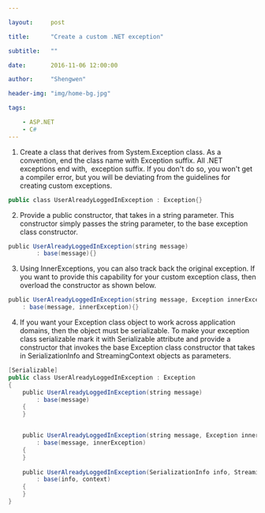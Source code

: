 ```yaml
---

layout:     post

title:      "Create a custom .NET exception"

subtitle:   ""

date:       2016-11-06 12:00:00

author:     "Shengwen"

header-img: "img/home-bg.jpg"

tags:

    - ASP.NET
    - C#
---
```


1. Create a class that derives from System.Exception class. As a convention, end the class name with Exception suffix. All .NET exceptions end with,  exception suffix. If you don't do so, you won't get a compiler error, but you will be deviating from the guidelines for creating custom exceptions.

```csharp
public class UserAlreadyLoggedInException : Exception{}
```

2. Provide a public constructor, that takes in a string parameter. This constructor simply passes the string parameter, to the base exception class constructor.

```csharp
public UserAlreadyLoggedInException(string message)
        : base(message){}
```

3. Using InnerExceptions, you can also track back the original exception. If you want to provide this capability for your custom exception class, then overload the constructor as shown below. 

```C#
public UserAlreadyLoggedInException(string message, Exception innerException)
    : base(message, innerException){}
```

4. If you want your Exception class object to work across application domains, then the object must be serializable. To make your exception class serializable mark it with Serializable attribute and provide a constructor that invokes the base Exception class constructor that takes in SerializationInfo and StreamingContext objects as parameters.

```csharp
[Serializable]
public class UserAlreadyLoggedInException : Exception
{
    public UserAlreadyLoggedInException(string message)
        : base(message)
    {
    }


    public UserAlreadyLoggedInException(string message, Exception innerException)
        : base(message, innerException)
    {
    }
    
    public UserAlreadyLoggedInException(SerializationInfo info, StreamingContext context)
        : base(info, context)
    {
    }
}
```

